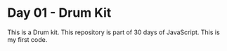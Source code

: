 # Day 01 - Drum Kit

This is a Drum kit. This repository is part of 30 days of JavaScript. This is my first code.
